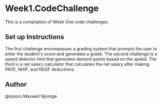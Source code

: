# Week1.CodeChallenge
This is a compilation of Week One code challenges. 
## Set up Instructions
The first challenge encompasses a grading system that prompts the user to enter the student's score and generates a grade. The second challenge is a speed detector limit that generates demerit points based on the speed. The third is a net salary calculator that calculates the net salary after making PAYE, NHIF, and NSSF deductions.
## Author
@njooro 
Maxwell Njoroge